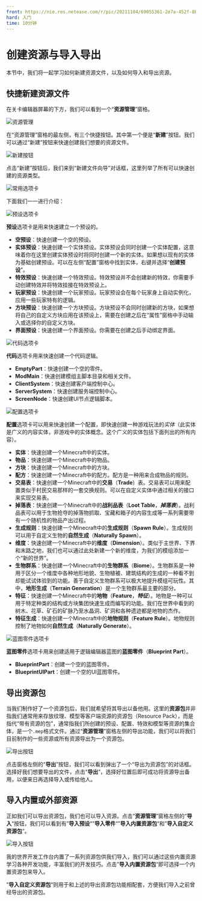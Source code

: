 ```yaml
---
front: https://nie.res.netease.com/r/pic/20211104/69055361-2e7a-452f-8b1a-f23e1262a03a.jpg
hard: 入门
time: 10分钟  
---
```


# 创建资源与导入导出

本节中，我们将一起学习如何新建资源文件，以及如何导入和导出资源。

## 快捷新建资源文件

在关卡编辑器屏幕的下方，我们可以看到一个“**资源管理**”窗格。

![资源管理](./images/5.2_resource_manager_window.png)

在“资源管理”窗格的最左侧，有三个快捷按钮。其中第一个便是“**新建**”按钮。我们可以通过“新建”按钮来快速创建我们想要的资源文件。

![新建按钮](./images/5.2_new_button.png)

点击“新建”按钮后，我们来到“新建文件向导”对话框，这里列举了所有可以快速创建的资源类型。

![常用选项卡](./images/5.2_new_file_wizard_popular.png)

下面我们一一进行介绍：

![预设选项卡](./images/5.2_new_file_wizard_preset.png)

**预设**选项卡是用来快速建立一个预设的。

- **空预设**：快速创建一个空的预设。
- **实体预设**：快速创建一个实体预设。实体预设会同时创建一个实体配置，这意味着你在这里创建实体预设时将同时创建一个新的实体。如果想以现有的实体为基础创建预设。可以在左侧“配置”窗格中找到实体，右键并选择“**创建预设**”。
- **特效预设**：快速创建一个特效预设。特效预设并不会创建新的特效，你需要手动创建特效并将特效挂接在特效预设上。
- **玩家预设**：快速创建一个玩家预设。玩家预设会在每个玩家身上自动实例化，应用一些玩家特有的逻辑。
- **方块预设**：快速创建一个方块预设。方块预设不会同时创建新的方块，如果想将自己的自定义方块应用在该预设上，需要在创建之后在“属性”窗格中手动输入或选择你的自定义方块。
- **界面预设**：快速创建一个界面预设。你需要在创建之后手动绑定界面。

![代码选项卡](./images/5.2_new_file_wizard_code.png)

**代码**选项卡用来快速创建一个代码逻辑。

- **EmptyPart**：快速创建一个空的零件。
- **ModMain**：快速创建模组主脚本目录和相关文件。
- **ClientSystem**：快速创建客户端控制中心。
- **ServerSystem**：快速创建服务端控制中心。
- **ScreenNode**：快速创建UI节点逻辑脚本。

![配置选项卡](./images/5.2_new_file_wizard_config.png)

**配置**选项卡可以用来快速创建一个配置，即快速创建一种游戏玩法的*实体*（此实体是广义的内容实体，非游戏中的实体概念。这个广义的实体包括下面列出的所有内容）。

- **实体**：快速创建一个Minecraft中的实体。
- **物品**：快速创建一个Minecraft中的物品。
- **方块**：快速创建一个Minecraft中的方块。
- **配方**：快速创建一个Minecraft中的配方。配方是一种用来合成物品的规则。
- **交易表**：快速创建一个Minecraft中的**交易**（**Trade**）表。交易表可以用来配置类似于村民交易那样的一套交换规则。可以在自定义实体中通过相关的接口来实现交易表。
- **掉落表**：快速创建一个Minecraft中的**战利品表**（**Loot Table**，***掉落表***）。战利品表可以用于生物抢夺的掉落物抓取、宝藏和箱子的内容生成等一系列需要带有一个随机性的物品产出过程。
- **生成规则**：快速创建一个Minecraft中的**生成规则**（**Spawn Rule**）。生成规则可以用于自定义生物的**自然生成**（**Naturally Spawn**）。
- **维度**：快速创建一个Minecraft中的**维度**（**Dimension**）。类似于主世界、下界和末路之地，我们也可以通过此处新建一个新的维度，为我们的模组添加一个“新的世界”。
- **生物群系**：快速创建一个Minecraft中的**生物群系**（**Biome**）。生物群系是一种用于区分一个维度中各种地形地貌、生物植被、建筑结构的生成的一种看不到却能试试体验到的功能。善于自定义生物群系可以极大地提升模组可玩性。其中，**地形生成**（**Terrain Generation**）是一个生物群系最主要的部分。
- **特征**：快速创建一个Minecraft中的**地物**（**Feature**，***特征***）。地物是一种可以用于特定种类的结构或方块集团快速生成而编写的功能。我们在世界中看到的树木、花草、矿石的矿脉乃至水晶洞、矿洞和各种遗迹都是地物的杰作。
- **特征生成**：快速创建一个Minecraft中的**地物规则**（**Feature Rule**）。地物规则控制了地物如何**自然生成**（**Naturally Generate**）。

![蓝图零件选项卡](./images/5.2_new_file_wizard_blueprint_part.png)

**蓝图零件**选项卡用来创建适用于逻辑编辑器蓝图的**蓝图零件**（**Blueprint Part**）。

- **BlueprintPart**：创建一个空的蓝图零件。
- **BlueprintUIPart**：创建一个空的UI蓝图零件。

## 导出资源包

当我们制作好了一个资源包后，我们就希望将其导出以备他用。这里的**资源包**并非指我们通常用来存放纹理、模型等客户端资源的资源包（Resource Pack），而是指代“带有资源的包”，通常指我们所创建的预设、配置、特效和模型等资源的集合体，是一个`.mep`格式文件。通过“**资源管理**”窗格左侧的导出功能，我们可以将我们目前制作的一些资源或所有资源导出为一个资源包。

![导出按钮](./images/5.2_export_button.png)

点击窗格左侧的“**导出**”按钮，我们可以看到弹出了一个“导出为资源包”的对话框。选择好我们想要导出的文件，点击“**导出**”，选择好位置后即可成功将资源导出备用，以便来日再选择导入或传给他人。

## 导入内置或外部资源

正如我们可以导出资源包，我们也可以导入资源。点击“**资源管理**”窗格左侧的“**导入**“按钮，我们可以看到有”**导入预设**“”**导入零件**“”**导入内置资源包**“和”**导入自定义资源包**“。

![导入按钮](./images/5.2_import_button.png)

我的世界开发工作台内置了一系列资源包供我们导入，我们可以通过这些内置资源学习各种开发功能，丰富我们的开发技巧。点击”**导入内置资源包**“即可选择一个内置资源包来导入。

”**导入自定义资源包**“则用于和上述的导出资源包功能相配套，方便我们导入之前曾经导出的资源包。